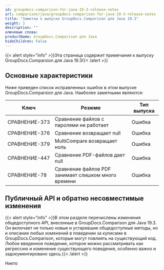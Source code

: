 ```yaml
---
id: groupdocs-comparison-for-java-19-3-release-notes
url: comparison/java/groupdocs-comparison-for-java-19-3-release-notes
title: "Заметки о выпуске GroupDocs.Comparison для Java 19.3"
weight: 3
description: ""
ключевые слова:
productName: GroupDocs.Comparison для Java
hideChildren: False
---
```

{{< alert style="info" >}}Эта страница содержит примечания к выпуску GroupDocs.Comparsion для Java 19.3{{< /alert >}}

## Основные характеристики

Ниже приведен список исправленных ошибок в этом выпуске GroupDocs.Comparsion для Java. Наиболее заметными являются:

| Ключ | Резюме | Тип выпуска |
| --- | --- | --- |
| СРАВНЕНИЕ-373 | Сравнение файлов с паролями не работает | Ошибка |
| СРАВНЕНИЕ-376 | Сравнение возвращает null | Ошибка |
| СРАВНЕНИЕ-379 | MultiCompare возвращает ноль | Ошибка |
| СРАВНЕНИЕ-447 | Сравнение PDF-файлов дает null | Ошибка |
| СРАВНЕНИЕ-78 | Сравнение файлов PDF занимает слишком много времени | Ошибка |

## Публичный API и обратно несовместимые изменения

{{< alert style="info" >}}В этом разделе перечислены изменения общедоступного API, внесенные в GroupDocs.Comparison для Java 19.3. Он включает не только новые и устаревшие общедоступные методы, но и описание любых изменений в поведении за кулисами в GroupDocs.Comparison, которые могут повлиять на существующий код. Любое введенное поведение, которое можно рассматривать как регрессию и изменение существующего поведения, особенно важно и задокументировано здесь.{{< /alert >}}

Никто

